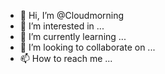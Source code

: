 - 👋 Hi, I’m @Cloudmorning
- 👀 I’m interested in ...
- 🌱 I’m currently learning ...
- 💞️ I’m looking to collaborate on ...
- 📫 How to reach me ...

<!---
Cloudmorning/Cloudmorning is a ✨ special ✨ repository because its `README.md` (this file) appears on your GitHub profile.
You can click the Preview link to take a look at your changes.
--->
